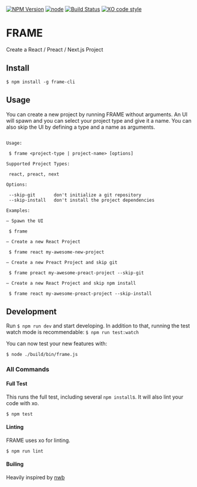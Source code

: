 [![NPM Version](https://img.shields.io/npm/v/frame-cli.svg?style=flat-square)](https://www.npmjs.com/package/frame-cli)
[![node](https://img.shields.io/node/v/frame-cli.svg?style=flat-square)](https://www.npmjs.com/package/frame-cli)
[![Build Status](https://img.shields.io/travis/ntwcklng/frame.svg?branch=master&style=flat-square)](https://travis-ci.org/ntwcklng/frame)
[![XO code style](https://img.shields.io/badge/code_style-XO-5ed9c7.svg?style=flat-square)](https://github.com/sindresorhus/xo)

# FRAME
Create a React / Preact / Next.js Project

## Install
`$ npm install -g frame-cli`

## Usage

You can create a new project by running FRAME without arguments. An UI will spawn and you can select your project type and give it a name.
You can also skip the UI by defining a type and a name as arguments.

```

Usage:

 $ frame <project-type | project-name> [options]

Supported Project Types:

 react, preact, next

Options:

 --skip-git       don't initialize a git repository
 --skip-install   don't install the project dependencies

Examples:

– Spawn the UI

 $ frame

– Create a new React Project

 $ frame react my-awesome-new-project

– Create a new Preact Project and skip git

 $ frame preact my-awesome-preact-project --skip-git

– Create a new React Project and skip npm install

 $ frame react my-awesome-preact-project --skip-install

```

## Development

Run `$ npm run dev` and start developing. In addition to that, running the test watch mode is recommendable: `$ npm run test:watch`

You can now test your new features with:

`$ node ./build/bin/frame.js `

### All Commands

#### Full Test
This runs the full test, including several `npm install`s. It will also lint your code with xo.

`$ npm test`

#### Linting
FRAME uses xo for linting.

`$ npm run lint`

#### Builing



Heavily inspired by [nwb](https://github.com/insin/nwb)
